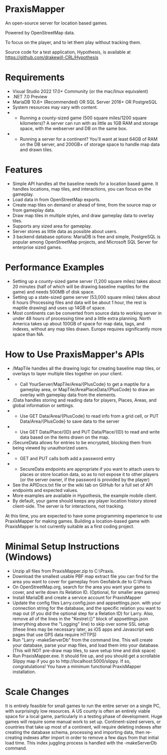 # PraxisMapper
An open-source server for location based games. 

Powered by OpenStreetMap data.

To focus on the player, and to let them play without tracking them.

Source code for a test application, Hypothesis, is available at https://github.com/drakewill-CRL/Hypothesis


# Requirements
* Visual Studio 2022 17.0+ Community (or the mac/linux equivalent)
* .NET 7.0 Preview
* MariaDB 10.6+ (Recommended) OR SQL Server 2016+ OR PostgreSQL
* System resources may vary with content.
* * Running a county-sized game (500 square miles/1200 square kilometers)? A server can run with as little as 1GB RAM and storage space, with the webserver and DB on the same box.
* * Running a server for a continent? You'll want at least 64GB of RAM on the DB server, and 200GB+ of storage space to handle map data and drawn tiles.

# Features
* Simple API handles all the baseline needs for a location based game. It handles locations, map tiles, and interactions, you can focus on the gameplay.
* Load data in from OpenStreetMap exports.
* Create map tiles on demand or ahead of time, from the source map or from gameplay data.
* Draw map tiles in multiple styles, and draw gameplay data to overlay tiles.
* Supports any sized area for gameplay. 
* Server stores as little data as possible about users. 
* 3 backend database options: MariaDB is free and simple, PostgreSQL is popular among OpenStreetMap projects, and Microsoft SQL Server for enterprise sized games.

# Performance Examples
* Setting up a county-sized game server (1,200 square miles) takes about 20 minutes (half of which will be drawing baseline maptiles for the game) and needs 500MB of disk space.
* Setting up a state-sized game server (53,000 square miles) takes about 6 hours (Processing files and data will be about 1 hour, the rest is maptile drawing) and uses up 14GB of space.
* Most continents can be converted from source data to working server in under 48 hours of processing time and a little extra planning. North America takes up about 100GB of space for map data, tags, and indexes, without any map tiles drawn. Europe requires significantly more space than NA. 

# How to Use PraxisMapper's APIs
* /MapTile handles all the drawing logic for creating baseline map tiles, or overlays to layer multiple tiles together on your client.
* * Call YourServer/MapTile/Area/{PlusCode} to get a maptile for a gameplay area, or MapTile/AreaPlaceData/{PlusCode} to draw an overlay with gameplay data from the elements.
* /Data handles storing and reading data for players, Places, Areas, and global information or settings.
* * Use GET Data/Area/{PlusCode} to read info from a grid cell, or PUT Data/Area/{PlusCode} to save data to the server
* * Use GET Data/Place/{ID} and PUT Data/Place/{ID} to read and write data based on the items drawn on the map.
* /SecureData allows for entries to be encrypted, blocking them from being viewed by unauthorized users.
* * GET and PUT calls both add a password entry
* * SecureData endpoints are appropriate if you want to attach users to places or store location data, so as to not expose it to other players (or the server owner, if the password is provided by the player)
* See the APIDocs.txt file or the wiki tab on GitHub for a full set of API endpoints and expected values.
* More examples are available in Hypothesis, the example mobile client.
* By default, your game should keeps any player location history stored client-side. The server is for interactions, not tracking. 

At this time, you are expected to have some programming experience to use PraxisMapper for making games. Building a location-based game with PraxisMapper is not currently suitable as a first coding project.
# Minimal Setup Instructions (Windows)
* Unzip all files from PraxisMapper.zip to C:\Praxis.
* Download the smallest usable PBF map extract file you can find for the area you want to cover for gameplay from Geofabrik.de to C:\Praxis
* On OpenStreetMap.org, search for the area you want your game to cover, and write down its Relation ID. (Optional, for smaller area games)
* Install MariaDB and create a service account for PraxisMapper
* Update the config files Larry.config.json and appsettings.json. with your connection string for the database, and the specific relation you want to map out (if you did the optional step for a Relation ID) for Larry. Also, remove all of the lines in the "Kestrel:{}" block of appsettings.json (everything above the "Logging" line) to skip over some SSL setup (these lines may be necessary later, as iOS apps and Javascript web pages that use GPS data require HTTPS)
* Run "Larry -makeServerDb" from the command line. This will create your database, parse your map files, and load them into your database. (This will NOT pre-draw map tiles, to save setup time and disk space)
* Run PraxisMapper.exe. It should fire up, and you should get a scrollable Slippy map if you go to http://localhost:5000/slippy. If so, congratulations! You have a minimum functional PraxisMapper installation.

# Scale Changes
It is entirely feasible for small games to run the entire server on a single PC, with surprisingly low resources. A US county is often an entirely viable space for a local game, particularly in a testing phase of development.
Huge games will require some manual work to set up. Continent-sized servers, or countries that take up most of a continent, will require deleting indexes after creating the database schema, processing and importing data, then re-creating indexes after import in order to remove a few days from that initial load time. This index juggling process is handled with the -makeServerDb command.
